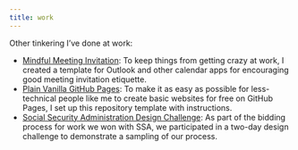```yaml
---
title: work
---
```


Other tinkering I’ve done at work:
* [Mindful Meeting Invitation](https://pglevy.github.io/mindful-meeting-invitation/): To keep things from getting crazy at work, I created a template for Outlook and other calendar apps for encouraging good meeting invitation etiquette.
* [Plain Vanilla GitHub Pages](https://pglevy.github.io/plain-vanilla-gh-pages/): To make it as easy as possible for less-technical people like me to create basic websites for free on GitHub Pages, I set up this repository template with instructions.
* [Social Security Administration Design Challenge](https://bixal.invisionapp.com/board/SSA-Design-Challenge-ckdze9hzx019e0zytq3u0qztq): As part of the bidding process for work we won with SSA, we participated in a two-day design challenge to demonstrate a sampling of our process.
